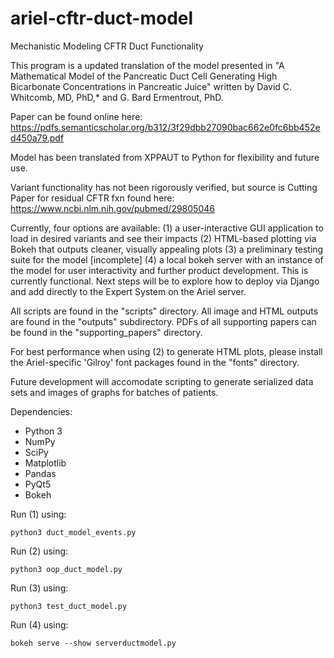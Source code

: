 # ariel-cftr-duct-model
Mechanistic Modeling CFTR Duct Functionality

This program is a updated translation of the model presented in "A Mathematical Model of the Pancreatic Duct Cell Generating High Bicarbonate Concentrations in Pancreatic Juice" written by David C. Whitcomb, MD, PhD,* and G. Bard Ermentrout, PhD.

Paper can be found online here: https://pdfs.semanticscholar.org/b312/3f29dbb27090bac662e0fc6bb452ed450a79.pdf

Model has been translated from XPPAUT to Python for flexibility and future use.

Variant functionality has not been rigorously verified, but source is Cutting Paper for residual CFTR fxn found here: https://www.ncbi.nlm.nih.gov/pubmed/29805046

Currently, four options are available:
(1) a user-interactive GUI application to load in desired variants and see their impacts
(2) HTML-based plotting via Bokeh that outputs cleaner, visually appealing plots
(3) a preliminary testing suite for the model [incomplete]
(4) a local bokeh server with an instance of the model for user interactivity and further product development. This is currently functional. Next steps will be to explore how to deploy via Django and add directly to the Expert System on the Ariel server.

All scripts are found in the "scripts" directory.
All image and HTML outputs are found in the "outputs" subdirectory.
PDFs of all supporting papers can be found in the "supporting_papers" directory.

For best performance when using (2) to generate HTML plots, please install the Ariel-specific 'Gilroy' font packages found in the "fonts" directory.

Future development will accomodate scripting to generate serialized data sets and images of graphs for batches of patients.

Dependencies:
* Python 3
* NumPy
* SciPy
* Matplotlib
* Pandas
* PyQt5
* Bokeh

Run (1) using:
```
python3 duct_model_events.py
```

Run (2) using:
```
python3 oop_duct_model.py
```

Run (3) using:
```
python3 test_duct_model.py
```

Run (4) using:
```
bokeh serve --show serverductmodel.py
```